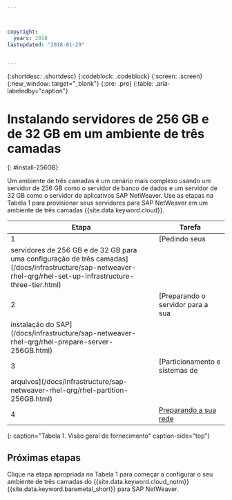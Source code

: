 ```yaml
---



copyright:
  years: 2018
lastupdated: "2018-01-29"


---
```


{:shortdesc: .shortdesc}
{:codeblock: .codeblock}
{:screen: .screen}
{:new_window: target="_blank"}
{:pre: .pre}
{:table: .aria-labeledby="caption"}

# Instalando servidores de 256 GB e de 32 GB em um ambiente de três camadas
{: #install-256GB}

Um ambiente de três camadas é um cenário mais complexo usando um servidor de 256 GB como o servidor de banco de dados e um
servidor de 32 GB como o servidor de aplicativos SAP NetWeaver. Use as etapas na Tabela 1 para provisionar seus servidores para SAP
NetWeaver em um ambiente de três camadas {{site.data.keyword.cloud}}.

| Etapa | Tarefa |
| --- | --- |
| 1 | [Pedindo seus
servidores de 256 GB e de 32 GB para uma configuração de três camadas](/docs/infrastructure/sap-netweaver-rhel-qrg/rhel-set-up-infrastructure-three-tier.html) |
| 2 | [Preparando o servidor para a sua
instalação do SAP](/docs/infrastructure/sap-netweaver-rhel-qrg/rhel-prepare-server-256GB.html) |
| 3 | [Particionamento e sistemas de
arquivos](/docs/infrastructure/sap-netweaver-rhel-qrg/rhel-partition-256GB.html) |
| 4 | [Preparando a sua rede](/docs/infrastructure/sap-netweaver-rhel-qrg/rhel-prepare-network.html#network) |
{: caption="Tabela 1. Visão geral de fornecimento" caption-side="top"} 

## Próximas etapas

Clique na etapa apropriada na Tabela 1 para começar a configurar o seu ambiente de três camadas do
{{site.data.keyword.cloud_notm}} {{site.data.keyword.baremetal_short}} para SAP NetWeaver.
